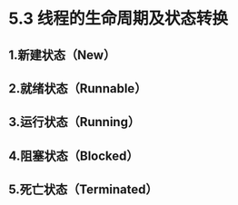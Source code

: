 # 5.3 线程的生命周期及状态转换
## 1.新建状态（New）
## 2.就绪状态（Runnable）
## 3.运行状态（Running）
## 4.阻塞状态（Blocked）
## 5.死亡状态（Terminated）
